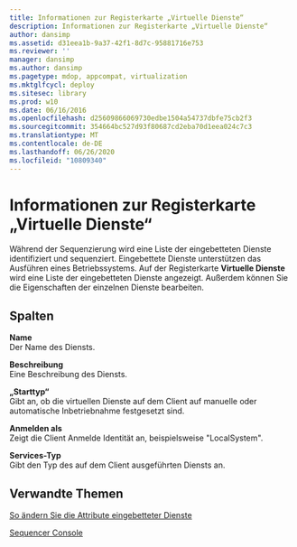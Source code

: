 ```yaml
---
title: Informationen zur Registerkarte „Virtuelle Dienste“
description: Informationen zur Registerkarte „Virtuelle Dienste“
author: dansimp
ms.assetid: d31eea1b-9a37-42f1-8d7c-95881716e753
ms.reviewer: ''
manager: dansimp
ms.author: dansimp
ms.pagetype: mdop, appcompat, virtualization
ms.mktglfcycl: deploy
ms.sitesec: library
ms.prod: w10
ms.date: 06/16/2016
ms.openlocfilehash: d25609866069730edbe1504a54737dbfe75cb2f3
ms.sourcegitcommit: 354664bc527d93f80687cd2eba70d1eea024c7c3
ms.translationtype: MT
ms.contentlocale: de-DE
ms.lasthandoff: 06/26/2020
ms.locfileid: "10809340"
---
```

# Informationen zur Registerkarte „Virtuelle Dienste“


Während der Sequenzierung wird eine Liste der eingebetteten Dienste identifiziert und sequenziert. Eingebettete Dienste unterstützen das Ausführen eines Betriebssystems. Auf der Registerkarte **Virtuelle Dienste** wird eine Liste der eingebetteten Dienste angezeigt. Außerdem können Sie die Eigenschaften der einzelnen Dienste bearbeiten.

## Spalten


<a href="" id="name"></a>**Name**  
Der Name des Diensts.

<a href="" id="description"></a>**Beschreibung**  
Eine Beschreibung des Diensts.

<a href="" id="startup-type"></a>**„Starttyp“**  
Gibt an, ob die virtuellen Dienste auf dem Client auf manuelle oder automatische Inbetriebnahme festgesetzt sind.

<a href="" id="logon-as"></a>**Anmelden als**  
Zeigt die Client Anmelde Identität an, beispielsweise "LocalSystem".

<a href="" id="services-type"></a>**Services-Typ**  
Gibt den Typ des auf dem Client ausgeführten Diensts an.

## Verwandte Themen


[So ändern Sie die Attribute eingebetteter Dienste](how-to-modify-attributes-of-embedded-services.md)

[Sequencer Console](sequencer-console.md)

 

 





